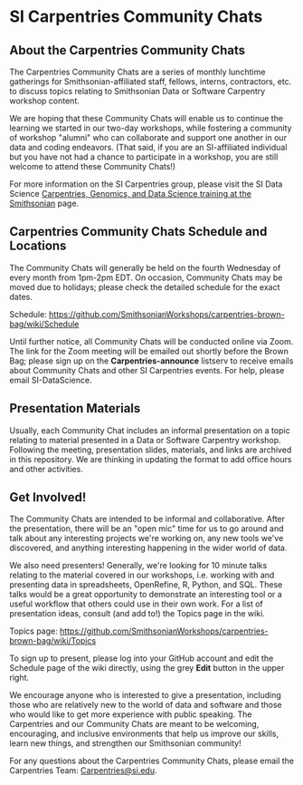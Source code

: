 SI Carpentries Community Chats
==============================

About the Carpentries Community Chats
----------------------------------

The Carpentries Community Chats are a series of monthly lunchtime gatherings for Smithsonian-affiliated staff, fellows, interns, contractors, etc. to discuss topics relating to Smithsonian Data or Software Carpentry workshop content. 

We are hoping that these Community Chats will enable us to continue the learning we started in our two-day workshops, while fostering a community of workshop "alumni" who can collaborate and support one another in our data and coding endeavors. (That said, if you are an SI-affiliated individual but you have not had a chance to participate in a workshop, you are still welcome to attend these Community Chats!)

For more information on the SI Carpentries group, please visit the SI Data Science [Carpentries, Genomics, and Data Science training at the Smithsonian](https://datascience.si.edu/carpentries) page.

Carpentries Community Chats Schedule and Locations
---------------------------------

The Community Chats will generally be held on the fourth Wednesday of every month from 1pm-2pm EDT. On occasion, Community Chats may be moved due to holidays; please check the detailed schedule for the exact dates.

Schedule: https://github.com/SmithsonianWorkshops/carpentries-brown-bag/wiki/Schedule

Until further notice, all Community Chats will be conducted online via Zoom. The link for the Zoom meeting will be emailed out shortly before the Brown Bag; please sign up on the **Carpentries-announce** listserv to receive emails about Community Chats and other SI Carpentries events. For help, please email SI-DataScience.

Presentation Materials
------------------------

Usually, each Community Chat includes an informal presentation on a topic relating to material presented in a Data or Software Carpentry workshop. Following the meeting, presentation slides, materials, and links are archived in this repository. We are thinking in updating the format to add office hours and other activities. 

Get Involved!
--------------

The Community Chats are intended to be informal and collaborative. After the presentation, there will be an "open mic" time for us to go around and talk about any interesting projects we're working on, any new tools we've discovered, and anything interesting happening in the wider world of data.

We also need presenters! Generally, we're looking for 10 minute talks relating to the material covered in our workshops, i.e. working with and presenting data in spreadsheets, OpenRefine, R, Python, and SQL. These talks would be a great opportunity to demonstrate an interesting tool or a useful workflow that others could use in their own work. For a list of presentation ideas, consult (and add to!) the Topics page in the wiki.

Topics page: https://github.com/SmithsonianWorkshops/carpentries-brown-bag/wiki/Topics

To sign up to present, please log into your GitHub account and edit the Schedule page of the wiki directly, using the grey **Edit** button in the upper right.

We encourage anyone who is interested to give a presentation, including those who are relatively new to the world of data and software and those who would like to get more experience with public speaking. The Carpentries and our Community Chats are meant to be welcoming, encouraging, and inclusive environments that help us improve our skills, learn new things, and strengthen our Smithsonian community!


For any questions about the Carpentries Community Chats, please email the Carpentries Team: Carpentries@si.edu.
